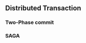 ## Distributed Transaction
### Two-Phase commit
### SAGA 
<!--stackedit_data:
eyJoaXN0b3J5IjpbLTk4MjAyNzc5Nl19
-->